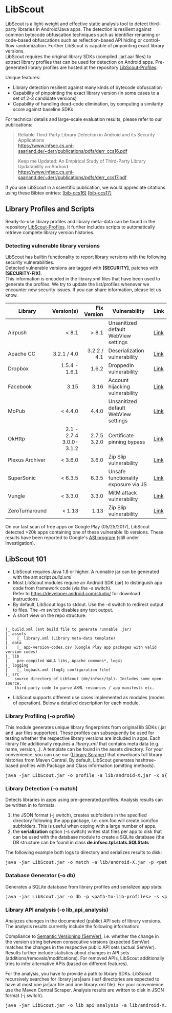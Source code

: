 # LibScout

LibScout is a light-weight and effective static analysis tool to detect third-party libraries in Android/Java apps. The detection is resilient against common bytecode obfuscation techniques such as identifier renaming or code-based obfuscations such as reflection-based API hiding or control-flow randomization. Further LibScout is capable of pinpointing exact library versions.<br>
LibScout requires the original library SDKs (compiled .jar/.aar files) to extract library profiles that can be used for detection on Android apps. Pre-generated library profiles are hosted at the repository [LibScout-Profiles](https://github.com/reddr/LibScout-Profiles).

Unique features:
 * Library detection resilient against many kinds of bytecode obfuscation
 * Capability of pinpointing the exact library version (in some cases to a set of 2-3 candidate versions)
 * Capability of handling dead-code elimination, by computing a similarity score against baseline SDKs

For technical details and large-scale evaluation results, please refer to our publications:<br>
> Reliable Third-Party Library Detection in Android and its Security Applications<br>
> https://www.infsec.cs.uni-saarland.de/~derr/publications/pdfs/derr_ccs16.pdf
>
> Keep me Updated: An Empirical Study of Third-Party Library Updatability on Android<br>
> https://www.infsec.cs.uni-saarland.de/~derr/publications/pdfs/derr_ccs17.pdf

If you use LibScout in a scientific publication, we would appreciate citations using these Bibtex entries: [[bib-ccs16]](https://www.infsec.cs.uni-saarland.de/~derr/publications/bib/derr_ccs16.bib)
[[bib-ccs17]](https://www.infsec.cs.uni-saarland.de/~derr/publications/bib/derr_ccs17.bib)<br>


##   Library Profiles and Scripts

Ready-to-use library profiles and library meta-data can be found in the repository [LibScout-Profiles](https://github.com/reddr/LibScout-Profiles).
It further includes scripts to automatically retrieve complete library version histories.

### Detecting vulnerable library versions

LibScout has builtin functionality to report library versions with the following security vulnerabilities.<br>
Detected vulnerable versions are tagged with <b>[SECURITY]</b>, patches with <b>[SECURITY-FIX]</b>. <br>
This information is encoded in the library.xml files that have been used to generate the profiles.
We try to update the list/profiles whenever we encounter new security issues. If you can share information, please let us know.


| Library    |   Version(s)    | Fix Version   |  Vulnerability                         |     Link  |
| ---------- | ---------------:|--------------:|--------------------------------------- | ---------------------------------------------------------------------------------------------------------------   |
| Airpush    |      < 8.1      |  > 8.1        |  Unsanitized default WebView settings  |  [Link](https://support.google.com/faqs/answer/6376737)  |
| Apache CC  | 3.2.1 / 4.0     |  3.2.2 / 4.1  |  Deserialization vulnerability         |  [Link](http://www.kb.cert.org/vuls/id/576313)  |
| Dropbox    | 1.5.4 - 1.6.1   |   1.6.2       |  DroppedIn vulnerability               |  [Link](https://blogs.dropbox.com/developers/2015/03/security-bug-resolved-in-the-dropbox-sdks-for-android)  |
| Facebook   |       3.15      |    3.16       |  Account hijacking vulnerability       |  [Link](http://thehackernews.com/2014/07/facebook-sdk-vulnerability-puts.html)  |
| MoPub      |    < 4.4.0      |  4.4.0        |  Unsanitized default WebView settings  |  [Link](https://support.google.com/faqs/answer/6345928)  |
| OkHttp     | 2.1 - 2.7.4 <br>3.0.0- 3.1.2  |  2.7.5<br>3.2.0  |  Certificate pinning bypass  |  [Link](https://medium.com/square-corner-blog/vulnerability-in-okhttps-certificate-pinner-2a7326ad073b)  |
| Plexus Archiver    |  < 3.6.0        |  3.6.0        | Zip Slip vulnerability                | [Link](https://github.com/snyk/zip-slip-vulnerability)
| SuperSonic |    < 6.3.5      |   6.3.5       |  Unsafe functionality exposure via JS  |  [Link](https://support.google.com/faqs/answer/7126517)  |
| Vungle     |    < 3.3.0      |  3.3.0        |  MitM attack vulnerability             |  [Link](https://support.google.com/faqs/answer/6313713)  |
| ZeroTurnaround | < 1.13      | 1.13          |  Zip Slip vulnerability                | [Link](https://github.com/snyk/zip-slip-vulnerability)

On our last scan of free apps on Google Play (05/25/2017), LibScout detected >20k apps containing one of these vulnerable lib versions.
These results have been reported to Google's [ASI program](https://developer.android.com/google/play/asi.html) (still under investigation).


##  LibScout 101

 * LibScout requires Java 1.8 or higher. A runnable jar can be generated with the ant script <i>build.xml</i>
 * Most LibScout modules require an Android SDK (jar) to distinguish app code from framework code (via the -a switch).<br>
Refer to <a href="https://developer.android.com/studio/">https://developer.android.com/studio/</a> for download instructions.
 * By default, LibScout logs to stdout. Use the -d switch to redirect output to files. The -m switch disables any text output.
 * A short view on the repo structure:<br>
<pre><code>
|_ build.xml (ant build file to generate runnable .jar)
|_ assets
|    |_ library.xml (Library meta-data template)
|_ data
|    |_ app-version-codes.csv (Google Play app packages with valid version codes)
|_ lib
|    pre-compiled WALA libs, Apache commons*, log4j
|_ logging
|    |_ logback.xml (log4j configuration file)
|_ src
    source directory of LibScout (de/infsec/tpl). Includes some open-source,
    third-party code to parse AXML resources / app manifests etc.
</code></pre>
  * LibScout supports different use cases implemented as modules (modes of operation). Below a detailed description for each module.

### Library Profiling (-o profile)

This module generates unique library fingerprints from original lib SDKs (.jar and .aar files supported). These profiles can subsequently be used for testing whether the respective library
versions are included in apps. Each library file additionally requires a <i>library.xml</i> that contains meta data (e.g. name, version,..). A template can be found in the assets directory.
For your convenience, you can use our ([Library Scraper](https://github.com/reddr/LibScout-Profiles/tree/master/scripts/mvn-central)) that downloads full library histories from Maven Central.
By default, LibScout generates hashtree-based profiles with Package and Class information (omitting methods).<br>
<pre>java -jar LibScout.jar -o profile -a lib/android-X.jar -x ${lib-dir/library.xml} ${lib-dir/lib.[jar|aar]} </pre>

### Library Detection (-o match)

Detects libraries in apps using pre-generated profiles. Analysis results can be written in to formats.
<ol>
    <li> the JSON format (-j switch), creates subfolders in the specified directory following the app package, i.e. com.foo will create com/foo subfolders.
        This is useful when coping with a large number of apps.</li>
    <li> the <b>serialization</b> option (-s switch) writes stat files per app to disk that can be used with the database module to create a SQLite database (the DB structure can be found in class
    <b>de.infsec.tpl.stats.SQLStats</b></li>
</ol>
The following example both logs to directory and serializes results to disk:<br>
<pre>java -jar LibScout.jar -o match -a lib/android-X.jar -p &lt;path-to-lib-profiles&gt; -s -d &lt;log-dir&gt; someapp.apk  </pre>

### Database Generator (-o db)

Generates a SQLite database from library profiles and serialized app stats:<br>
<pre>java -jar LibScout.jar -o db -p &lt;path-to-lib-profiles&gt; -s &lt;path-to-app-stats&gt; </pre>

### Library API analysis (-o lib_api_analysis)

Analyzes changes in the documented (public) API sets of library versions.<br>
The analysis results currently include the following information:

Compliance to <a href="http://semver.org">Semantic Versioning (SemVer)</a>, i.e. whether the change in the version string between consecutive versions (expected SemVer) matches
the changes in the respective public API sets (actual SemVer). Results further include statistics about changes in API sets (additions/removals/modifcations). For removed APIs,
LibScout additionally tries to infer alternative APIs (based on different features).<br>

For the analysis, you have to provide a path to library SDKs. LibScout recursively searches for library jars|aars (leaf directories are expected to have at most one jar|aar file and one library.xml file).
For your convenience use the Maven Central Scraper. Analysis results are written to disk in JSON format (-j switch).<br>
<pre>java -jar LibScout.jar -o lib_api_analysis -a lib/android-X.jar -j &lt;json-dir&gt; path-to-lib-sdks</pre>

